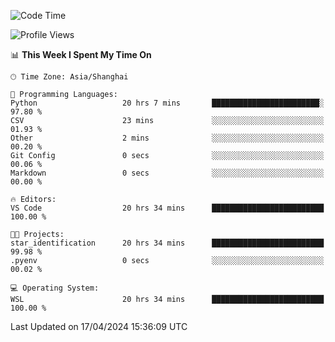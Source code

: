 <!--START_SECTION:waka-->
![Code Time](http://img.shields.io/badge/Code%20Time-1%2C627%20hrs%206%20mins-blue)

![Profile Views](http://img.shields.io/badge/Profile%20Views-5-blue)

📊 **This Week I Spent My Time On** 

```text
🕑︎ Time Zone: Asia/Shanghai

💬 Programming Languages: 
Python                   20 hrs 7 mins       ████████████████████████░   97.80 % 
CSV                      23 mins             ░░░░░░░░░░░░░░░░░░░░░░░░░   01.93 % 
Other                    2 mins              ░░░░░░░░░░░░░░░░░░░░░░░░░   00.20 % 
Git Config               0 secs              ░░░░░░░░░░░░░░░░░░░░░░░░░   00.06 % 
Markdown                 0 secs              ░░░░░░░░░░░░░░░░░░░░░░░░░   00.00 % 

🔥 Editors: 
VS Code                  20 hrs 34 mins      █████████████████████████   100.00 % 

🐱‍💻 Projects: 
star_identification      20 hrs 34 mins      █████████████████████████   99.98 % 
.pyenv                   0 secs              ░░░░░░░░░░░░░░░░░░░░░░░░░   00.02 % 

💻 Operating System: 
WSL                      20 hrs 34 mins      █████████████████████████   100.00 % 
```


 Last Updated on 17/04/2024 15:36:09 UTC
<!--END_SECTION:waka-->